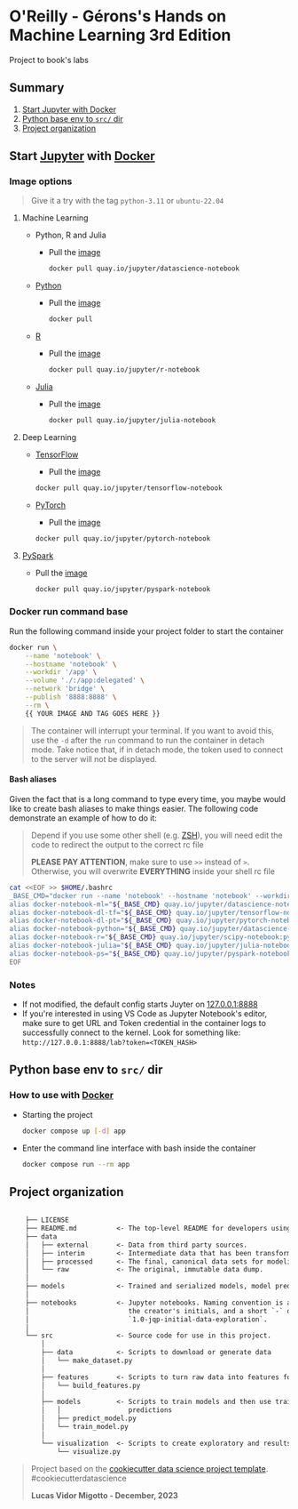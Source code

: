 # O'Reilly - Gérons's Hands on Machine Learning 3rd Edition

Project to book's labs

## Summary

1. [Start Jupyter with Docker](#start-jupyter-with-docker)
2. [Python base env to `src/` dir](#python-base-env-to-src-dir)
3. [Project organization](#project-organization)

## Start [Jupyter](https://jupyter.org/) with [Docker](https://www.docker.com/get-started/)

### Image options

> Give it a try with the tag `python-3.11` or `ubuntu-22.04`

1. Machine Learning

    * Python, R and Julia

        * Pull the [image](https://jupyter-docker-stacks.readthedocs.io/en/latest/using/selecting.html#jupyter-datascience-notebook)

            ```bash
            docker pull quay.io/jupyter/datascience-notebook
            ```

    * [Python](https://www.python.org/)

        * Pull the [image](https://jupyter-docker-stacks.readthedocs.io/en/latest/using/selecting.html#jupyter-scipy-notebook)

            ```bash
            docker pull
            ```

    * [R](https://www.r-project.org/)

        * Pull the [image](https://jupyter-docker-stacks.readthedocs.io/en/latest/using/selecting.html#jupyter-r-notebook)

            ```bash
            docker pull quay.io/jupyter/r-notebook
            ```

    * [Julia](https://julialang.org/)

        * Pull the [image](https://jupyter-docker-stacks.readthedocs.io/en/latest/using/selecting.html#jupyter-julia-notebook)

            ```bash
            docker pull quay.io/jupyter/julia-notebook
            ```

2. Deep Learning

    * [TensorFlow](https://www.tensorflow.org/)

        * Pull the [image](https://jupyter-docker-stacks.readthedocs.io/en/latest/using/selecting.html#jupyter-tensorflow-notebook)

        ```bash
        docker pull quay.io/jupyter/tensorflow-notebook
        ```

    * [PyTorch](https://pytorch.org/)

        * Pull the [image](https://jupyter-docker-stacks.readthedocs.io/en/latest/using/selecting.html#jupyter-pytorch-notebook)

        ```bash
        docker pull quay.io/jupyter/pytorch-notebook
        ```

3. [PySpark](https://spark.apache.org/docs/latest/api/python/index.html)

    * Pull the [image](https://jupyter-docker-stacks.readthedocs.io/en/latest/using/selecting.html#jupyter-pyspark-notebook)

        ```bash
        docker pull quay.io/jupyter/pyspark-notebook
        ```

### Docker run command base

Run the following command inside your project folder to start the container

```bash
docker run \
    --name 'notebook' \
    --hostname 'notebook' \
    --workdir '/app' \
    --volume './:/app:delegated' \
    --network 'bridge' \
    --publish '8888:8888' \
    --rm \
    {{ YOUR IMAGE AND TAG GOES HERE }}
```

> The container will interrupt your terminal. If you want to avoid this, use the `-d` after the `run` command to run the container in detach mode. Take notice that, if in detach mode, the token used to connect to the server will not be displayed.

#### Bash aliases

Given the fact that is a long command to type every time, you maybe would like to create bash aliases to make things easier. The following code demonstrate an example of how to do it:

> Depend if you use some other shell (e.g. [ZSH](https://www.zsh.org/)), you will need edit the code to redirect the output to the correct rc file
>
> **PLEASE PAY ATTENTION**, make sure to use `>>` instead of `>`. Otherwise, you will overwrite **EVERYTHING** inside your shell rc file

```bash
cat <<EOF >> $HOME/.bashrc
_BASE_CMD="docker run --name 'notebook' --hostname 'notebook' --workdir '/app' --volume './:/app:delegated' --network 'bridge' --publish '8888:8888' --env GRANT_USER=yes --rm"
alias docker-notebook-ml="${_BASE_CMD} quay.io/jupyter/datascience-notebook:python-3.11"
alias docker-notebook-dl-tf="${_BASE_CMD} quay.io/jupyter/tensorflow-notebook:python-3.11"
alias docker-notebook-dl-pt="${_BASE_CMD} quay.io/jupyter/pytorch-notebook:python-3.11"
alias docker-notebook-python="${_BASE_CMD} quay.io/jupyter/datascience-notebook:python-3.11"
alias docker-notebook-r="${_BASE_CMD} quay.io/jupyter/scipy-notebook:python-3.11:python-3.11"
alias docker-notebook-julia="${_BASE_CMD} quay.io/jupyter/julia-notebook:python-3.11"
alias docker-notebook-ps="${_BASE_CMD} quay.io/jupyter/pyspark-notebook:python-3.11"
EOF
```

### Notes

* If not modified, the default config starts Juyter on [127.0.0.1:8888](http://127.0.0.1:8888/lab)
* If you're interested in using VS Code as Jupyter Notebook's editor, make sure to get URL and Token credential in the container logs to successfully connect to the kernel. Look for something like: `http://127.0.0.1:8888/lab?token=<TOKEN_HASH>`

## Python base env to `src/` dir

### How to use with [Docker](https://www.docker.com/get-started/)

* Starting the project

    ```bash
    docker compose up [-d] app
    ```

* Enter the command line interface with bash inside the container

    ```bash
    docker compose run --rm app
    ```

## Project organization

```txt

    ├── LICENSE
    ├── README.md          <- The top-level README for developers using this project.
    ├── data
    │   ├── external       <- Data from third party sources.
    │   ├── interim        <- Intermediate data that has been transformed.
    │   ├── processed      <- The final, canonical data sets for modeling.
    │   └── raw            <- The original, immutable data dump.
    │
    ├── models             <- Trained and serialized models, model predictions, or model summaries
    │
    ├── notebooks          <- Jupyter notebooks. Naming convention is a number (for ordering),
    │                         the creator's initials, and a short `-` delimited description, e.g.
    │                         `1.0-jqp-initial-data-exploration`.
    │
    └── src                <- Source code for use in this project.
        │
        ├── data           <- Scripts to download or generate data
        │   └── make_dataset.py
        │
        ├── features       <- Scripts to turn raw data into features for modeling
        │   └── build_features.py
        │
        ├── models         <- Scripts to train models and then use trained models to make
        │   │                 predictions
        │   ├── predict_model.py
        │   └── train_model.py
        │
        └── visualization  <- Scripts to create exploratory and results oriented visualizations
            └── visualize.py


```

> Project based on the [cookiecutter data science project template](https://drivendata.github.io/cookiecutter-data-science). #cookiecutterdatascience
>
> **Lucas Vidor Migotto - December, 2023**
